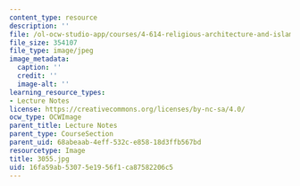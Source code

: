 ```yaml
---
content_type: resource
description: ''
file: /ol-ocw-studio-app/courses/4-614-religious-architecture-and-islamic-cultures-fall-2002/16fa59ab53075e1956f1ca87582206c5_3055.jpg
file_size: 354107
file_type: image/jpeg
image_metadata:
  caption: ''
  credit: ''
  image-alt: ''
learning_resource_types:
- Lecture Notes
license: https://creativecommons.org/licenses/by-nc-sa/4.0/
ocw_type: OCWImage
parent_title: Lecture Notes
parent_type: CourseSection
parent_uid: 68abeaab-4eff-532c-e858-18d3ffb567bd
resourcetype: Image
title: 3055.jpg
uid: 16fa59ab-5307-5e19-56f1-ca87582206c5
---
```

